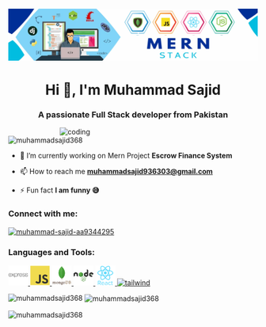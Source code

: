 ![logo](https://github.com/MuhammadSajid368/MuhammadSajid368/blob/main/Phoenix-Banner-Image.jpg)

<h1 align="center">Hi 👋, I'm Muhammad Sajid</h1>
<h3 align="center">A passionate Full Stack developer from Pakistan</h3>

<img align="right" alt="coding"  width="400" src="https://camo.githubusercontent.com/19db51af5f90f1b152bc0b9078f5fe97053955be5074f03f17019c70345bdcdb/68747470733a2f2f6d69726f2e6d656469756d2e636f6d2f6d61782f313336302f302a37513379765349765f7430696f4a2d5a2e676966">

<p align="left"> <img src="https://komarev.com/ghpvc/?username=muhammadsajid368&label=Profile%20views&color=0e75b6&style=flat" alt="muhammadsajid368" /> </p>

- 🔭 I’m currently working on Mern Project **Escrow Finance System**

- 📫 How to reach me **muhammadsajid936303@gmail.com**

- ⚡ Fun fact **I am funny 😅**

<h3 align="left">Connect with me:</h3>
<p align="left">
<a href="https://linkedin.com/in/muhammad-sajid-aa9344295" target="blank"><img align="center" src="https://raw.githubusercontent.com/rahuldkjain/github-profile-readme-generator/master/src/images/icons/Social/linked-in-alt.svg" alt="muhammad-sajid-aa9344295" height="30" width="40" /></a>
</p>

<h3 align="left">Languages and Tools:</h3>
<p align="left"> <a href="https://expressjs.com" target="_blank" rel="noreferrer"> <img src="https://raw.githubusercontent.com/devicons/devicon/master/icons/express/express-original-wordmark.svg" alt="express" width="40" height="40"/> </a> <a href="https://developer.mozilla.org/en-US/docs/Web/JavaScript" target="_blank" rel="noreferrer"> <img src="https://raw.githubusercontent.com/devicons/devicon/master/icons/javascript/javascript-original.svg" alt="javascript" width="40" height="40"/> </a> <a href="https://www.mongodb.com/" target="_blank" rel="noreferrer"> <img src="https://raw.githubusercontent.com/devicons/devicon/master/icons/mongodb/mongodb-original-wordmark.svg" alt="mongodb" width="40" height="40"/> </a> <a href="https://nodejs.org" target="_blank" rel="noreferrer"> <img src="https://raw.githubusercontent.com/devicons/devicon/master/icons/nodejs/nodejs-original-wordmark.svg" alt="nodejs" width="40" height="40"/> </a> <a href="https://reactjs.org/" target="_blank" rel="noreferrer"> <img src="https://raw.githubusercontent.com/devicons/devicon/master/icons/react/react-original-wordmark.svg" alt="react" width="40" height="40"/> </a> <a href="https://tailwindcss.com/" target="_blank" rel="noreferrer"> <img src="https://www.vectorlogo.zone/logos/tailwindcss/tailwindcss-icon.svg" alt="tailwind" width="40" height="40"/> </a> </p>

<p><img align="left" src="https://github-readme-stats.vercel.app/api/top-langs?username=muhammadsajid368&show_icons=true&locale=en&layout=compact" alt="muhammadsajid368" /></p>

<p>&nbsp;<img align="center" src="https://github-readme-stats.vercel.app/api?username=muhammadsajid368&show_icons=true&locale=en" alt="muhammadsajid368" /></p>

<p><img align="center" src="https://github-readme-streak-stats.herokuapp.com/?user=muhammadsajid368&" alt="muhammadsajid368" /></p>
